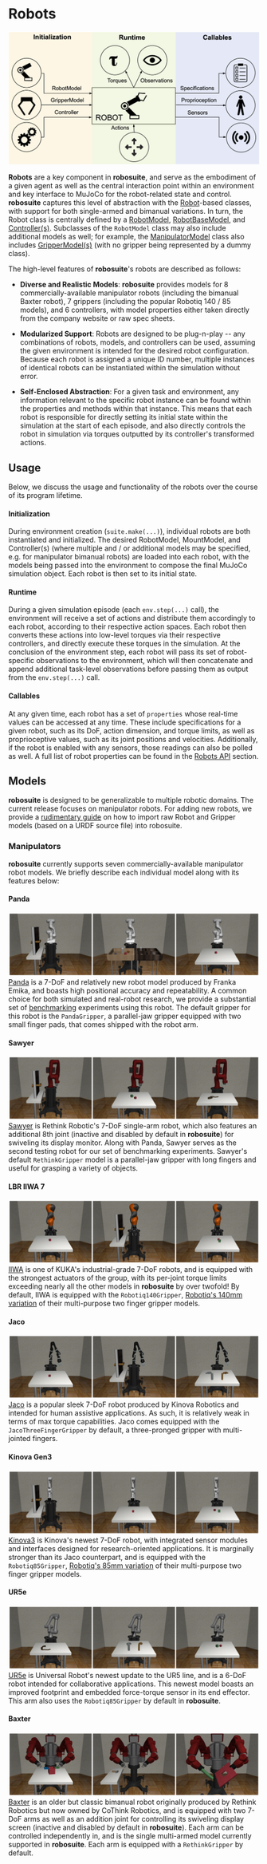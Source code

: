 # Robots

![robot_overview_diagram](../images/robot_module.png)

**Robots** are a key component in **robosuite**, and serve as the embodiment of a given agent as well as the central interaction point within an environment and key interface to MuJoCo for the robot-related state and control. **robosuite** captures this level of abstraction with the [Robot](../simulation/robot)-based classes, with support for both single-armed and bimanual variations. In turn, the Robot class is centrally defined by a [RobotModel](../modeling/robot_model), [RobotBaseModel](../modeling/robot_model.html#base-model), and [Controller(s)](../simulation/controller). Subclasses of the `RobotModel` class may also include additional models as well; for example, the [ManipulatorModel](../modeling/robot_model.html#manipulator-model) class also includes [GripperModel(s)](../modeling/robot_model.html#gripper-model) (with no gripper being represented by a dummy class).

The high-level features of **robosuite**'s robots are described as follows:

* **Diverse and Realistic Models**: **robosuite** provides models for 8 commercially-available manipulator robots (including the bimanual Baxter robot), 7 grippers (including the popular Robotiq 140 / 85 models), and 6 controllers, with model properties either taken directly from the company website or raw spec sheets.

* **Modularized Support**: Robots are designed to be plug-n-play -- any combinations of robots, models, and controllers can be used, assuming the given environment is intended for the desired robot configuration. Because each robot is assigned a unique ID number, multiple instances of identical robots can be instantiated within the simulation without error.

* **Self-Enclosed Abstraction**: For a given task and environment, any information relevant to the specific robot instance can be found within the properties and methods within that instance. This means that each robot is responsible for directly setting its initial state within the simulation at the start of each episode, and also directly controls the robot in simulation via torques outputted by its controller's transformed actions.


## Usage
Below, we discuss the usage and functionality of the robots over the course of its program lifetime.

#### Initialization
During environment creation (`suite.make(...)`), individual robots are both instantiated and initialized. The desired RobotModel, MountModel, and Controller(s) (where multiple and / or additional models may be specified, e.g. for manipulator bimanual robots) are loaded into each robot, with the models being passed into the environment to compose the final MuJoCo simulation object. Each robot is then set to its initial state.

#### Runtime
During a given simulation episode (each `env.step(...)` call), the environment will receive a set of actions and distribute them accordingly to each robot, according to their respective action spaces. Each robot then converts these actions into low-level torques via their respective controllers, and directly execute these torques in the simulation. At the conclusion of the environment step, each robot will pass its set of robot-specific observations to the environment, which will then concatenate and append additional task-level observations before passing them as output from the `env.step(...)` call.

#### Callables
At any given time, each robot has a set of `properties` whose real-time values can be accessed at any time. These include specifications for a given robot, such as its DoF, action dimension, and torque limits, as well as proprioceptive values, such as its joint positions and velocities. Additionally, if the robot is enabled with any sensors, those readings can also be polled as well. A full list of robot properties can be found in the [Robots API](../simulation/robot) section.


## Models
**robosuite** is designed to be generalizable to multiple robotic domains. The current release focuses on manipulator robots. For adding new robots, we provide a [rudimentary guide](https://docs.google.com/document/d/1bSUKkpjmbKqWyV5Oc7_4VL4FGKAQZx8aWm_nvlmTVmE/edit?usp=sharing) on how to import raw Robot and Gripper models (based on a URDF source file) into robosuite.

### Manipulators
**robosuite** currently supports seven commercially-available manipulator robot models. We briefly describe each individual model along with its features below:

#### Panda
![panda_robot](../images/models/robot_model_Panda.png)
[Panda](https://www.franka.de/technology) is a 7-DoF and relatively new robot model produced by Franka Emika, and boasts high positional accuracy and repeatability. A common choice for both simulated and real-robot research, we provide a substantial set of [benchmarking](../algorithms/benchmarking) experiments using this robot. The default gripper for this robot is the `PandaGripper`, a parallel-jaw gripper equipped with two small finger pads, that comes shipped with the robot arm.

#### Sawyer
![sawyer_robot](../images/models/robot_model_Sawyer.png)
[Sawyer](https://www.rethinkrobotics.com/sawyer) is Rethink Robotic's 7-DoF single-arm robot, which also features an additional 8th joint (inactive and disabled by default in **robosuite**) for swiveling its display monitor. Along with Panda, Sawyer serves as the second testing robot for our set of benchmarking experiments. Sawyer's default `RethinkGripper` model is a parallel-jaw gripper with long fingers and useful for grasping a variety of objects.

#### LBR IIWA 7
![iiwa_robot](../images/models/robot_model_IIWA.png)
[IIWA](https://www.kuka.com/en-us/products/robotics-systems/industrial-robots/lbr-iiwa) is one of KUKA's industrial-grade 7-DoF robots, and is equipped with the strongest actuators of the group, with its per-joint torque limits exceeding nearly all the other models in **robosuite** by over twofold! By default, IIWA is equipped with the `Robotiq140Gripper`, [Robotiq's 140mm variation](https://robotiq.com/products/2f85-140-adaptive-robot-gripper) of their multi-purpose two finger gripper models.

#### Jaco
![jaco_robot](../images/models/robot_model_Jaco.png)
[Jaco](https://www.kinovarobotics.com/en/products/assistive-technologies/kinova-jaco-assistive-robotic-arm) is a popular sleek 7-DoF robot produced by Kinova Robotics and intended for human assistive applications. As such, it is relatively weak in terms of max torque capabilities. Jaco comes equipped with the `JacoThreeFingerGripper` by default, a three-pronged gripper with multi-jointed fingers.

#### Kinova Gen3
![kinova3_robot](../images/models/robot_model_Kinova3.png)
[Kinova3](https://www.kinovarobotics.com/en/products/gen3-robot) is Kinova's newest 7-DoF robot, with integrated sensor modules and interfaces designed for research-oriented applications. It is marginally stronger than its Jaco counterpart, and is equipped with the `Robotiq85Gripper`, [Robotiq's 85mm variation](https://robotiq.com/products/2f85-140-adaptive-robot-gripper) of their multi-purpose two finger gripper models.

#### UR5e
![ur5e_robot](../images/models/robot_model_UR5e.png)
[UR5e](https://www.universal-robots.com/products/ur5-robot/) is Universal Robot's newest update to the UR5 line, and is a 6-DoF robot intended for collaborative applications. This newest model boasts an improved footprint and embedded force-torque sensor in its end effector. This arm also uses the `Robotiq85Gripper` by default in **robosuite**.

#### Baxter
![baxter_robot](../images/models/robot_model_Baxter.png)
[Baxter](http://collabrobots.com/about-baxter-robot/) is an older but classic bimanual robot originally produced by Rethink Robotics but now owned by CoThink Robotics, and is equipped with two 7-DoF arms as well as an addition joint for controlling its swiveling display screen (inactive and disabled by default in **robosuite**). Each arm can be controlled independently in, and is the single multi-armed model currently supported in **robosuite**. Each arm is equipped with a `RethinkGripper` by default.

